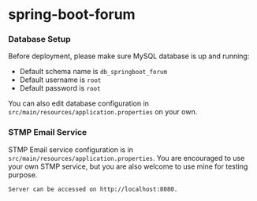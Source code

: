 # spring-boot-forum 

### Database Setup
Before deployment, please make sure MySQL database is up and running:

- Default schema name is `db_springboot_forum`
- Default username is `root` 
- Default password is `root`

You can also edit database configuration in `src/main/resources/application.properties` on your own.

### STMP Email Service
STMP Email service configuration is in `src/main/resources/application.properties`. You are encouraged to use your own STMP service, but you are also welcome to use mine for testing purpose.

```
Server can be accessed on http://localhost:8080.
